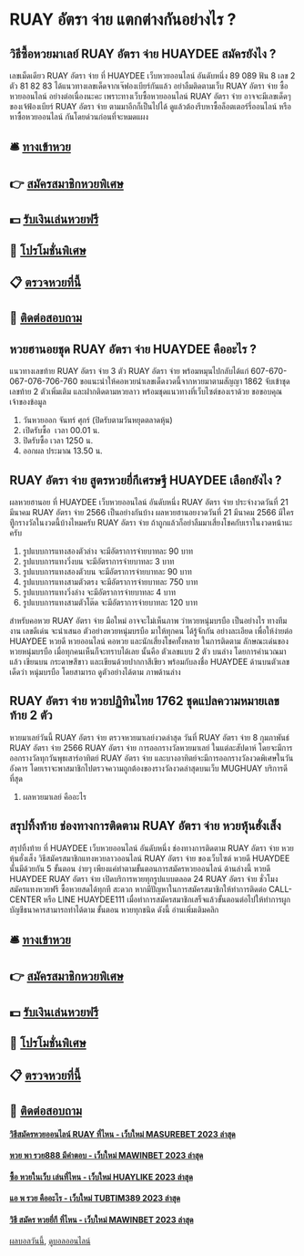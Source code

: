 # RUAY อัตรา จ่าย แตกต่างกันอย่างไร ?
## วิธีซื้อหวยมาเลย์ RUAY อัตรา จ่าย HUAYDEE สมัครยังไง ?
เลขเม็ดเดียว RUAY อัตรา จ่าย ที่ HUAYDEE เว็บหวยออนไลน์ อันดับหนึ่ง 89 089
ฟัน 8
เลข 2 ตัว 81 82 83
ได้แนวทางเลขเด็ดจากเจ๊ฟองเบียร์กันแล้ว อย่าลืมติดตามเว็บ RUAY อัตรา จ่าย ซื้อหวยออนไลน์ อย่างต่อเนื่องนะคะ เพราะทางเว็บซื้อหวยออนไลน์ RUAY อัตรา จ่าย อาจจะมีเลขเด็ดๆ ของเจ้ฟ้องเบียร์ RUAY อัตรา จ่าย ตามมาอีกก็เป็นไปได้ ดูแล้วต้องรีบหาซื้อล็อตเตอร์รี่ออนไลน์ หรือหาซื้อหวยออนไลน์ กันโดยด่วนก่อนที่จะหมดแผง

## 🛎 [ทางเข้าหวย](https://bit.ly/3BG5bNw)
## 👉 [สมัครสมาชิกหวยพิเศษ](https://bit.ly/3BG5bNw)
## 💵 [รับเงินเล่นหวยฟรี](https://bit.ly/3C3mvgS)
## 👑 [โปรโมชั่นพิเศษ](https://bit.ly/3C3mvgS)
## 📋 [ตรวจหวยที่นี้](https://bit.ly/3C3mvgS)
## 📱 [ติดต่อสอบถาม](https://bit.ly/3C3mvgS)

## หวยฮานอยชุด RUAY อัตรา จ่าย HUAYDEE คืออะไร ?
แนวทางเลขท้าย RUAY อัตรา จ่าย 3 ตัว RUAY อัตรา จ่าย พร้อมหมุนไปกลับได้แก่
607-670-067-076-706-760
ขอแนะนำให้คอหวยนำเลขเด็ดงวดนี้จากหวยมาตามสัญญา 1862 จับเข้าชุดเลขท้าย 2 ตัวเพิ่มเติม และฝากติดตามหวยลาว พร้อมชุดแนวทางที่เว็บไซต์ของเราด้วย
ขอขอบคุณเจ้าของข้อมูล

1. วันหวยออก จันทร์ ศุกร์ (ปิดรับตามวันหยุดตลาดหุ้น)
2. เปิดรับซื้อ  เวลา 00.01 น.
3. ปิดรับซื้อ เวลา 1250 น.
4. ออกผล ประมาณ 13.50 น.

## RUAY อัตรา จ่าย สูตรหวยยี่กีเศรษฐี HUAYDEE เลือกยังไง ?
ผลหวยฮานอย ที่ HUAYDEE เว็บหวยออนไลน์ อันดับหนึ่ง RUAY อัตรา จ่าย ประจำงวดวันที่ 21 มีนาคม RUAY อัตรา จ่าย 2566
เป็นอย่างกันบ้าง ผลหวยฮานอยงวดวันที่ 21 มีนาคม 2566 มีใครทีู่กรางวัลในงวดนี้บ้างไหมครับ RUAY อัตรา จ่าย ถ้าถูกแล้วก็อย่าลืมมาเสี่ยงโชคกับเราในงวดหน้านะครับ
1. รูปแบบการแทงสองตัวล่าง จะมีอัตราการจ่ายบาทละ 90 บาท
2. รูปแบบการแทงวิ่งบน จะมีอัตราการจ่ายบาทละ 3 บาท
3. รูปแบบการแทงสองตัวบน จะมีอัตราการจ่ายบาทละ 90 บาท
4. รูปแบบการแทงสามตัวตรง จะมีอัตราการจ่ายบาทละ 750 บาท
5. รูปแบบการแทงวิ่งล่าง จะมีอัตราการจ่ายบาทละ 4 บาท
6. รูปแบบการแทงสามตัวโต๊ด จะมีอัตราการจ่ายบาทละ 120 บาท

สำหรับคอหวย RUAY อัตรา จ่าย มือใหม่ อาจจะไม่เห็นภาพ ว่าหวยหนุ่มบรบือ เป็นอย่างไร ทางทีมงาน เลขดีเด่น จะนำเสนอ ตัวอย่างหวยหนุ่มบรบือ มาให้ทุกคน ได้รู้จักกัน อย่างละเอียด เพื่อให้ง่ายต่อ HUAYDEE หวยดี หวยออนไลน์ คอหวย และนักเสี่ยงโชคทั้งหลาย ในการติดตาม ลักษณะเด่นของหวยหนุ่มบรบือ เมื่อทุกคนเห็นก็จะทราบได้เลย นั้นคือ ตัวเลขแบบ 2 ตัว บนล่าง โดยการคำนวณมาแล้ว เขียนบน กระดาษสีขาว และเขียนด้วยปากกาสีเขียว พร้อมกับลงชื่อ HUAYDEE ด้านบนตัวเลขเด็ดว่า หนุ่มบรบือ โดยสามารถ ดูตัวอย่างได้ตาม ภาพด้านล่าง

## RUAY อัตรา จ่าย หวยปฏิทินไทย 1762 ชุดแปลความหมายเลขท้าย 2 ตัว
หวยมาเลย์วันนี้ RUAY อัตรา จ่าย ตรวจหวยมาเลย์งวดล่าสุด วันที่ RUAY อัตรา จ่าย 8 กุมภาพันธ์ RUAY อัตรา จ่าย 2566 RUAY อัตรา จ่าย การออกรางวัลหวยมาเลย์ ในแต่ละสัปดาห์ โดยจะมีการออกรางวัลทุกวันพุธเสาร์อาทิตย์ RUAY อัตรา จ่าย และบางอาทิตย์จะมีการออกรางวัลงวดพิเศษในวันอังคาร โดยเราจะพาสมาชิกไปตรวจความถูกต้องของรางวัลงวดล่าสุดบนเว็บ MUGHUAY บริการดีที่สุด
1. ผลหวยมาเลย์ คืออะไร

## สรุปทิ้งท้าย ช่องทางการติดตาม RUAY อัตรา จ่าย หวยหุ้นฮั่งเส็ง
สรุปทิ้งท้าย ที่ HUAYDEE เว็บหวยออนไลน์ อันดับหนึ่ง ช่องทางการติดตาม RUAY อัตรา จ่าย หวยหุ้นฮั่งเส็ง วิธีสมัครสมาชิกแทงหวยลาวออนไลน์ RUAY อัตรา จ่าย ของเว็บไซต์ หวยดี HUAYDEE นั้นมีด้วยกัน 5 ขั้นตอน ง่ายๆ เพียงแค่ทำตามขั้นตอนการสมัครหวยออนไลน์ ด้านล่างนี้
หวยดี HUAYDEE RUAY อัตรา จ่าย เปิดบริการหวยทุกรูปแบบตลอด 24 RUAY อัตรา จ่าย ชั่วโมง สมัครแทงหวยฟรี ซื้อหวยสดได้ทุกที สะดวก หากมีปัญหาในการสมัครสมาชิกให้ทำการติดต่อ CALL-CENTER หรือ LINE HUAYDEE111
เมื่อทำการสมัครสมาชิกเสร็จแล้วขั้นตอนต่อไปให้ทำการผูกบัญชีธนาคารสามารถทำได้ตาม ขั้นตอน หวยทุกชนิด ดังนี้ อ่านเพิ่มเติมคลิก

## 🛎 [ทางเข้าหวย](https://bit.ly/3BG5bNw)
## 👉 [สมัครสมาชิกหวยพิเศษ](https://bit.ly/3BG5bNw)
## 💵 [รับเงินเล่นหวยฟรี](https://bit.ly/3C3mvgS)
## 👑 [โปรโมชั่นพิเศษ](https://bit.ly/3C3mvgS)
## 📋 [ตรวจหวยที่นี้](https://bit.ly/3C3mvgS)
## 📱 [ติดต่อสอบถาม](https://bit.ly/3C3mvgS)

#### [วิธีสมัครหวยออนไลน์ RUAY ที่ไหน - เว็บใหม่ MASUREBET 2023 ล่าสุด](https://atom.io/themes/วิธีสมัครหวยออนไลน์%20ruay%20ที่ไหน%20-%20เว็บใหม่%20masurebet%202023%20ล่าสุด)
#### [หวย พา รวย888 มีคำตอบ - เว็บใหม่ MAWINBET 2023 ล่าสุด](https://atom.io/themes/หวย%20พา%20รวย888%20มีคำตอบ%20-%20เว็บใหม่%20mawinbet%202023%20ล่าสุด)
#### [ซื้อ หวยในเว็บ เล่นที่ไหน - เว็บใหม่ HUAYLIKE 2023 ล่าสุด](https://atom.io/themes/ซื้อ%20หวยในเว็บ%20เล่นที่ไหน%20-%20เว็บใหม่%20huaylike%202023%20ล่าสุด)
#### [แอ พ รวย คืออะไร - เว็บใหม่ TUBTIM389 2023 ล่าสุด](https://atom.io/themes/แอ%20พ%20รวย%20คืออะไร%20-%20เว็บใหม่%20tubtim389%202023%20ล่าสุด)
#### [วิธี สมัคร หวยยี่กี ที่ไหน - เว็บใหม่ MAWINBET 2023 ล่าสุด](https://atom.io/themes/วิธี%20สมัคร%20หวยยี่กี%20ที่ไหน%20-%20เว็บใหม่%20mawinbet%202023%20ล่าสุด)

[ผลบอลวันนี้](https://siamsport.tv "ผลบอลวันนี้"), [ดูบอลออนไลน์](https://siamsport.tv/ดูบอลสด "ดูบอลออนไลน์")